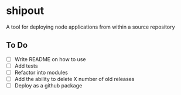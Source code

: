 # shipout
A tool for deploying node applications from within a source repository

## To Do
  - [ ] Write README on how to use
  - [ ] Add tests
  - [ ] Refactor into modules
  - [ ] Add the ability to delete X number of old releases
  - [ ] Deploy as a github package
